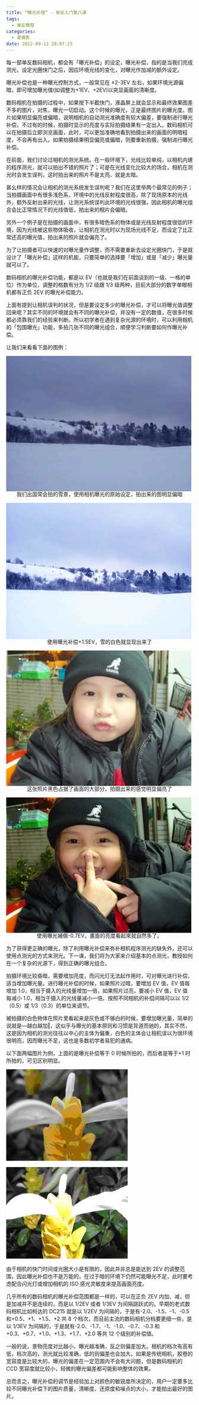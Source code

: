 ```yaml
---
title: “曝光补偿” - 单反入门第八课 
tags:
  - 单反教程
categories:
  - 爱摄影
date: 2012-09-11 20:07:23
---
```


每一部单反数码相机，都会有「曝光补偿」的设定，曝光补偿，指的是当我们完成测光，设定光圈快门之后，因应环境光线的变化，对曝光作加减的额外设定。

曝光补偿也是一种曝光控制方式，一般常见在 ±2-3EV 左右，如果环境光源偏暗，即可增加曝光值(如调整为+1EV、+2EV)以突显画面的清晰度。

数码相机在拍摄的过程中，如果按下半截快门，液晶屏上就会显示和最终效果图差不多的图片，对焦，曝光一切启动。这个时候的曝光，正是最终图片的曝光度。图片如果明显偏亮或偏暗，说明相机的自动测光准确度有较大偏差，要强制进行曝光补偿，不过有的时候，拍摄时显示的亮度与实际拍摄结果有一定出入。数码相机可以在拍摄后立即浏览画面，此时，可以更加准确地看到拍摄出来的画面的明暗程度，不会再有出入。如果拍摄结果明显偏亮或偏暗，则要重新拍摄，强制进行曝光补偿。

在前面，我们讨论过相机的测光系统。在一般环境下，光线比较单纯，以相机内建的程序测光，就可以拍出不错的照片了；可是在光线变化比较大的场合，相机在测光时会发生误判，这时拍出来的照片不是太亮、就是太暗。

甚幺样的情况会让相机的测光系统发生误判呢？我们在这里举两个最常见的例子；当拍摄画面中有很多浅色系，环境中的光线反射程度很高，除了现场原本的光线外，额外反射出来的光线，让测光系统误判此环境的光线很强，因此相机的曝光组合会比正常情况下的光线值低，拍出来的相片会偏暗。

<!-- more -->

另外一个例子是在拍摄的画面中，有很多暗色系的物体或是光线反射程度很低的环境，因为光线被这些物体吸收，让相机在测光时以为现场光线不足，而设定了比正常还高的曝光值，拍出来的照片就会偏亮了。

为了让拍摄者可以快速的对曝光量作调整，而不需要重新去设定光圈快门，于是就设计了「曝光补偿」这样的机能，只要简单的选择要「增加」或是「减少」曝光量就可以了。

数码相机的曝光补偿功能，都是以 EV（也就是我们在前面谈到的一级、一格的单位）作为单位，调整的格数有分为 1/2 级跟 1/3 级两种，目前大部分的数字单眼相机都有正负 2EV 的曝光补偿能力。

上面有提到让相机误判的状况，但是要设定多少的曝光补偿，才可以将曝光值调整回来呢？其实不同的环境就会有不同的曝光补偿，并没有一定的数值，在很多时候都必须靠我们的经验来判断。所以初学者在遇到复杂光源的环境时，可以利用相机的「包围曝光」功能，多拍几张不同的曝光组合，顺便学习判断要如何作曝光补偿。

让我们来看看下面的图例：

![](/images/slr/SLR_eighth1.jpg)<p align="center" style="line-height: initial; margin-top: -20px;">我们出国常会拍的雪景，使用相机曝光的原始设定，拍出来的图明显偏暗</p>

![](/images/slr/SLR_eighth2.jpg)<p align="center" style="line-height: initial; margin-top: -20px;">使用曝光补偿+1.5EV，雪的白色就显现出来了</p>

![](/images/slr/SLR_eighth3.jpg)<p align="center" style="line-height: initial; margin-top: -20px;">这张照片黑色占据了画面的大部分，拍摄出来的感觉明显偏亮了</p>

![](/images/slr/SLR_eighth4.jpg)<p align="center" style="line-height: initial; margin-top: -20px;">使用曝光補償-0.7EV，畫面的亮度看起來就自然多了。</p>

为了获得更正确的曝光，除了利用曝光补偿来弥补相机程序测光的缺失外，还可以使用点测光的方式来测光。下一课，我们将为大家来介绍基本的点测光，教授如何在一个复杂的光源下，得到正确的曝光组合。

拍摄环境比较昏暗，需要增加亮度，而闪光灯无法起作用时，可对曝光进行补偿，适当增加曝光量。进行曝光补偿的时候，如果照片过暗，要增加 EV 值，EV 值每增加 1.0，相当于摄入的光线量增加一倍，如果照片过亮，要减小 EV 值，EV 值每减小 1.0，相当于摄入的光线量减小一倍。按照不同相机的补偿间隔可以以 1/2（0.5）或 1/3（0.3）的单位来调节。

被拍摄的白色物体在照片里看起来是灰色或不够白的时候，要增加曝光量，简单的说就是―越白越加‖，这似乎与曝光的基本原则和习惯是背道而驰的，其实不然，这是因为相机的测光往往以中心的主体为偏重，白色的主体会让相机误以为很环境很明亮，因而曝光不足，这也是多数初学者易犯的通病。

以下面两幅图片为例，上面的是曝光补偿等于 0 时候所拍的，而后者是等于+1 时所拍的，可见区别明显。

![](/images/slr/SLR_eighth5.jpg)

![](/images/slr/SLR_eighth6.jpg)

由于相机的快门时间或光圈大小是有限的，因此并非总是能达到 2EV 的调整范围，因此曝光补偿也不是万能的，在过于暗的环境下仍然可能曝光不足，此时要考虑配合闪光灯或增加相机的 ISO 感光灵敏度来提高画面亮度。

几乎所有的数码相机的曝光补偿范围都是一样的，可以在正负 2EV 内加、减，但是加减并不是连续的，而是以 1/2EV 或者 1/3EV 为间隔跳跃式的。早期的老式数码相机比如柯达的 DC215 就是以 1/2EV 为间隔的，于是有-2.0、-1.5、-1、-0.5 和+0.5、+1、+1.5、+2 共 8 个档次，而目前主流的数码相机分档要更细一些，是以 1/3EV 为间隔的，于是就有-2.0、-1.7、-1、-1.0、-0.7、-0.3 和+0.3、+0.7、+1.0、+1.3、+1.7、+2.0 等共 12 个级别的补偿值。

一般的说，景物亮度对比越小，曝光越准确，反之则偏差加大。相机的档次有高有低，档次高的，测光就比较准确，低的则偏差也会加大。如果是传统相机，胶卷的宽容度是比较大的，曝光的偏差在一定范围内不会有大问题，但是数码相机的 CCD 宽容度就比较小，轻微的曝光偏差都可能影响整体的效果。

总而言之，曝光补偿的调节是经验加上对颜色的敏锐度所决定的，用户一定要多比较不同曝光补偿下的图片质量，清晰度、还原度和噪点的大小，才能拍出最好的图片。
